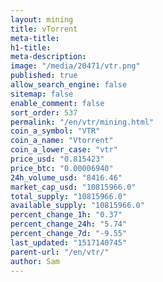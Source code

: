 ```yaml
---
layout: mining
title: vTorrent
meta-title: 
h1-title: 
meta-description: 
image: "/media/20471/vtr.png"
published: true
allow_search_engine: false
sitemap: false
enable_comment: false
sort_order: 537
permalink: "/en/vtr/mining.html"
coin_a_symbol: "VTR"
coin_a_name: "Vtorrent"
coin_a_lower_case: "vtr"
price_usd: "0.815423"
price_btc: "0.00006940"
24h_volume_usd: "8416.46"
market_cap_usd: "10815966.0"
total_supply: "10815966.0"
available_supply: "10815966.0"
percent_change_1h: "0.37"
percent_change_24h: "5.74"
percent_change_7d: "-9.55"
last_updated: "1517140745"
parent-url: "/en/vtr/"
author: Sam
---
```


